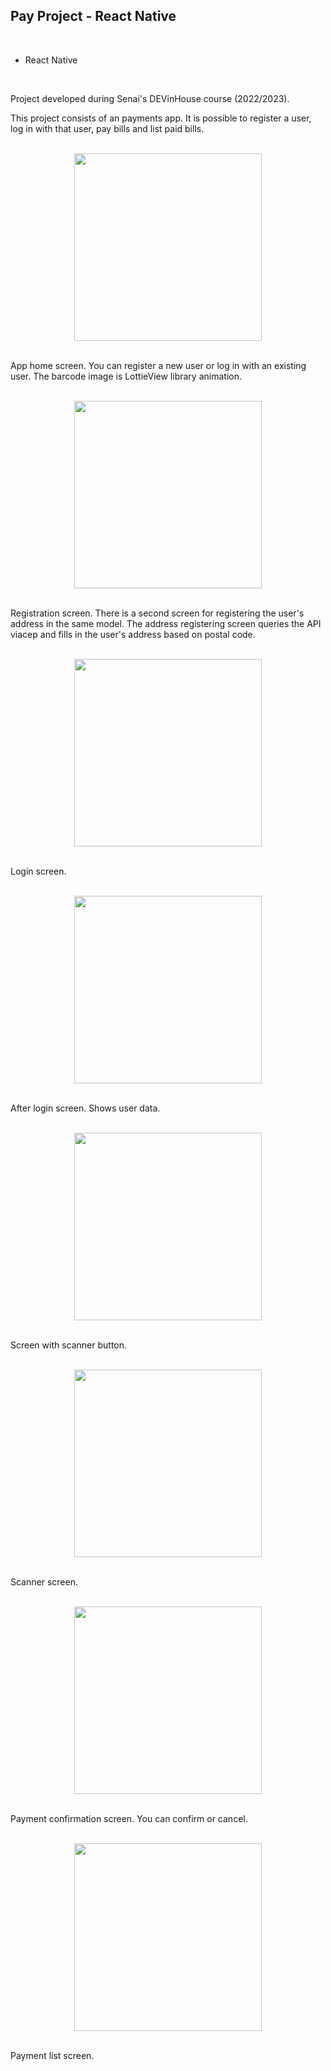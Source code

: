 <h2>Pay Project - React Native</h2>

<br>

<ul>
<li>React Native</li>
</ul>

<br>

<p> Project developed during Senai's DEVinHouse course (2022/2023).</p>

<p>This project consists of an payments app. It is possible to register a user, log in with that user, pay bills and list paid bills.</p>

<br>

<div align="center">
    <img  src="assets/initial-screen.jpg" width = 300px>
</div>

<br>

<p>App home screen. You can register a new user or log in with an existing user. The barcode image is LottieView library animation.</p>

<br>

<div align="center">
    <img  src="assets/register.jpg" width = 300px>
</div>

<br>

<p>Registration screen. There is a second screen for registering the user's address in the same model. The address registering screen queries the API viacep and fills in the user's address based on postal code.</p>

<br>

<div align="center">
    <img  src="assets/login.jpg" width = 300px>
</div>

<br>

<p>Login screen.</p>

<br>

<div align="center">
    <img  src="assets/user-data.png" width = 300px>
</div>

<br>

<p>After login screen. Shows user data.</p>

<br>

<div align="center">
    <img  src="assets/scanner.jpg" width = 300px>
</div>

<br>

<p>Screen with scanner button.</p>

<br>

<div align="center">
    <img  src="assets/scanner02.jpg" width = 300px>
</div>

<br>

<p>Scanner screen.</p>

<br>

<div align="center">
    <img  src="assets/payment-confirmation.jpg" width = 300px>
</div>

<br>

<p>Payment confirmation screen. You can confirm or cancel.</p>

<br>

<div align="center">
    <img  src="assets/list-payments.png" width = 300px>
</div>

<br>

<p>Payment list screen. </p>
